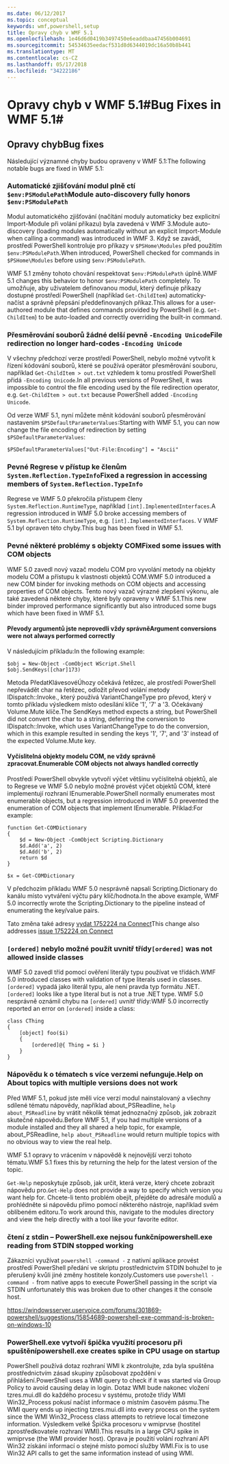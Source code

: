 ```yaml
---
ms.date: 06/12/2017
ms.topic: conceptual
keywords: wmf,powershell,setup
title: Opravy chyb v WMF 5.1
ms.openlocfilehash: 1e46d6d0419b3497450e6eaddbaa47456b004691
ms.sourcegitcommit: 54534635eedacf531d8d6344019dc16a50b8b441
ms.translationtype: MT
ms.contentlocale: cs-CZ
ms.lasthandoff: 05/17/2018
ms.locfileid: "34222186"
---
```

# <a name="bug-fixes-in-wmf-51"></a><span data-ttu-id="dd055-103">Opravy chyb v WMF 5.1#</span><span class="sxs-lookup"><span data-stu-id="dd055-103">Bug Fixes in WMF 5.1#</span></span>

## <a name="bug-fixes"></a><span data-ttu-id="dd055-104">Opravy chyb</span><span class="sxs-lookup"><span data-stu-id="dd055-104">Bug fixes</span></span> ##

<span data-ttu-id="dd055-105">Následující významné chyby budou opraveny v WMF 5.1:</span><span class="sxs-lookup"><span data-stu-id="dd055-105">The following notable bugs are fixed in WMF 5.1:</span></span>

### <a name="module-auto-discovery-fully-honors-envpsmodulepath"></a><span data-ttu-id="dd055-106">Automatické zjišťování modul plně ctí `$env:PSModulePath`</span><span class="sxs-lookup"><span data-stu-id="dd055-106">Module auto-discovery fully honors `$env:PSModulePath`</span></span> ###

<span data-ttu-id="dd055-107">Modul automatického zjišťování (načítání moduly automaticky bez explicitní Import-Module při volání příkazu) byla zavedená v WMF 3.</span><span class="sxs-lookup"><span data-stu-id="dd055-107">Module auto-discovery (loading modules automatically without an explicit Import-Module when calling a command) was introduced in WMF 3.</span></span>
<span data-ttu-id="dd055-108">Když se zavádí, prostředí PowerShell kontroluje pro příkazy v `$PSHome\Modules` před použitím `$env:PSModulePath`.</span><span class="sxs-lookup"><span data-stu-id="dd055-108">When introduced, PowerShell checked for commands in `$PSHome\Modules` before using `$env:PSModulePath`.</span></span>

<span data-ttu-id="dd055-109">WMF 5.1 změny tohoto chování respektovat `$env:PSModulePath` úplně.</span><span class="sxs-lookup"><span data-stu-id="dd055-109">WMF 5.1 changes this behavior to honor `$env:PSModulePath` completely.</span></span>
<span data-ttu-id="dd055-110">To umožňuje, aby uživatelem definovanou modul, který definuje příkazy dostupné prostředí PowerShell (například `Get-ChildItem`) automaticky-načíst a správně přepsání předdefinovaných příkaz.</span><span class="sxs-lookup"><span data-stu-id="dd055-110">This allows for a user-authored module that defines commands provided by PowerShell (e.g. `Get-ChildItem`) to be auto-loaded and correctly overriding the built-in command.</span></span>

### <a name="file-redirection-no-longer-hard-codes--encoding-unicode"></a><span data-ttu-id="dd055-111">Přesměrování souborů žádné delší pevně `-Encoding Unicode`</span><span class="sxs-lookup"><span data-stu-id="dd055-111">File redirection no longer hard-codes `-Encoding Unicode`</span></span> ###

<span data-ttu-id="dd055-112">V všechny předchozí verze prostředí PowerShell, nebylo možné vytvořit k řízení kódování souborů, které se používá operátor přesměrování souboru, například `Get-ChildItem > out.txt` vzhledem k tomu prostředí PowerShell přidá `-Encoding Unicode`.</span><span class="sxs-lookup"><span data-stu-id="dd055-112">In all previous versions of PowerShell, it was impossible to control the file encoding used by the file redirection operator, e.g. `Get-ChildItem > out.txt` because PowerShell added `-Encoding Unicode`.</span></span>

<span data-ttu-id="dd055-113">Od verze WMF 5.1, nyní můžete měnit kódování souborů přesměrování nastavením `$PSDefaultParameterValues`:</span><span class="sxs-lookup"><span data-stu-id="dd055-113">Starting with WMF 5.1, you can now change the file encoding of redirection by setting `$PSDefaultParameterValues`:</span></span>

```
$PSDefaultParameterValues["Out-File:Encoding"] = "Ascii"
```

### <a name="fixed-a-regression-in-accessing-members-of-systemreflectiontypeinfo"></a><span data-ttu-id="dd055-114">Pevné Regrese v přístup ke členům `System.Reflection.TypeInfo`</span><span class="sxs-lookup"><span data-stu-id="dd055-114">Fixed a regression in accessing members of `System.Reflection.TypeInfo`</span></span> ###

<span data-ttu-id="dd055-115">Regrese ve WMF 5.0 překročila přístupem členy `System.Reflection.RuntimeType`, například `[int].ImplementedInterfaces`.</span><span class="sxs-lookup"><span data-stu-id="dd055-115">A regression introduced in WMF 5.0 broke accessing members of `System.Reflection.RuntimeType`, e.g. `[int].ImplementedInterfaces`.</span></span>
<span data-ttu-id="dd055-116">V WMF 5.1 byl opraven této chyby.</span><span class="sxs-lookup"><span data-stu-id="dd055-116">This bug has been fixed in WMF 5.1.</span></span>


### <a name="fixed-some-issues-with-com-objects"></a><span data-ttu-id="dd055-117">Pevné některé problémy s objekty COM</span><span class="sxs-lookup"><span data-stu-id="dd055-117">Fixed some issues with COM objects</span></span> ###

<span data-ttu-id="dd055-118">WMF 5.0 zavedl nový vazač modelu COM pro vyvolání metody na objekty modelu COM a přístupu k vlastnosti objektů COM.</span><span class="sxs-lookup"><span data-stu-id="dd055-118">WMF 5.0 introduced a new COM binder for invoking methods on COM objects and accessing properties of COM objects.</span></span>
<span data-ttu-id="dd055-119">Tento nový vazač výrazné zlepšení výkonu, ale také zavedená některé chyby, které byly opraveny v WMF 5.1.</span><span class="sxs-lookup"><span data-stu-id="dd055-119">This new binder improved performance significantly but also introduced some bugs which have been fixed in WMF 5.1.</span></span>

#### <a name="argument-conversions-were-not-always-performed-correctly"></a><span data-ttu-id="dd055-120">Převody argumentů jste neprovedli vždy správně</span><span class="sxs-lookup"><span data-stu-id="dd055-120">Argument conversions were not always performed correctly</span></span> ####

<span data-ttu-id="dd055-121">V následujícím příkladu:</span><span class="sxs-lookup"><span data-stu-id="dd055-121">In the following example:</span></span>

```
$obj = New-Object -ComObject WScript.Shell
$obj.SendKeys([char]173)
```

<span data-ttu-id="dd055-122">Metoda PředatKlávesovéÚhozy očekává řetězec, ale prostředí PowerShell nepřevádět char na řetězec, odložit převod volání metody IDispatch::Invoke., který používá VariantChangeType pro převod, který v tomto příkladu výsledkem místo odesílání klíče '1', '7' a '3. Očekávaný Volume.Mute klíče.</span><span class="sxs-lookup"><span data-stu-id="dd055-122">The SendKeys method expects a string, but PowerShell did not convert the char to a string, deferring the conversion to IDispatch::Invoke, which uses VariantChangeType to do the conversion, which in this example resulted in sending the keys '1', '7', and '3' instead of the expected Volume.Mute key.</span></span>

#### <a name="enumerable-com-objects-not-always-handled-correctly"></a><span data-ttu-id="dd055-123">Vyčíslitelná objekty modelu COM, ne vždy správně zpracovat.</span><span class="sxs-lookup"><span data-stu-id="dd055-123">Enumerable COM objects not always handled correctly</span></span> ####

<span data-ttu-id="dd055-124">Prostředí PowerShell obvykle vytvoří výčet většinu vyčíslitelná objektů, ale to Regrese ve WMF 5.0 nebylo možné provést výčet objektů COM, které implementují rozhraní IEnumerable.</span><span class="sxs-lookup"><span data-stu-id="dd055-124">PowerShell normally enumerates most enumerable objects, but a regression introduced in WMF 5.0 prevented the enumeration of COM objects that implement IEnumerable.</span></span>  <span data-ttu-id="dd055-125">Příklad:</span><span class="sxs-lookup"><span data-stu-id="dd055-125">For example:</span></span>

```
function Get-COMDictionary
{
    $d = New-Object -ComObject Scripting.Dictionary
    $d.Add('a', 2)
    $d.Add('b', 2)
    return $d
}

$x = Get-COMDictionary
```

<span data-ttu-id="dd055-126">V předchozím příkladu WMF 5.0 nesprávně napsali Scripting.Dictionary do kanálu místo vytváření výčtu páry klíč/hodnota.</span><span class="sxs-lookup"><span data-stu-id="dd055-126">In the above example, WMF 5.0 incorrectly wrote the Scripting.Dictionary to the pipeline instead of enumerating the key/value pairs.</span></span>

<span data-ttu-id="dd055-127">Tato změna také adresy [vydat 1752224 na Connect](https://connect.microsoft.com/PowerShell/feedback/details/1752224)</span><span class="sxs-lookup"><span data-stu-id="dd055-127">This change also addresses [issue 1752224 on Connect](https://connect.microsoft.com/PowerShell/feedback/details/1752224)</span></span>

### <a name="ordered-was-not-allowed-inside-classes"></a><span data-ttu-id="dd055-128">`[ordered]` nebylo možné použít uvnitř třídy</span><span class="sxs-lookup"><span data-stu-id="dd055-128">`[ordered]` was not allowed inside classes</span></span> ###

<span data-ttu-id="dd055-129">WMF 5.0 zavedl tříd pomocí ověření literály typu používat ve třídách.</span><span class="sxs-lookup"><span data-stu-id="dd055-129">WMF 5.0 introduced classes with validation of type literals used in classes.</span></span>
<span data-ttu-id="dd055-130">`[ordered]` vypadá jako literál typu, ale není pravda typ formátu .NET.</span><span class="sxs-lookup"><span data-stu-id="dd055-130">`[ordered]` looks like a type literal but is not a true .NET type.</span></span>
<span data-ttu-id="dd055-131">WMF 5.0 nesprávně oznámil chybu na `[ordered]` uvnitř třídy:</span><span class="sxs-lookup"><span data-stu-id="dd055-131">WMF 5.0 incorrectly reported an error on `[ordered]` inside a class:</span></span>

```
class CThing
{
    [object] foo($i)
    {
        [ordered]@{ Thing = $i }
    }
}
```


### <a name="help-on-about-topics-with-multiple-versions-does-not-work"></a><span data-ttu-id="dd055-132">Nápovědu k o tématech s více verzemi nefunguje.</span><span class="sxs-lookup"><span data-stu-id="dd055-132">Help on About topics with multiple versions does not work</span></span> ###

<span data-ttu-id="dd055-133">Před WMF 5.1, pokud jste měli více verzí modul nainstalovaný a všechny sdílené tématu nápovědy, například about_PSReadline, `help about_PSReadline` by vrátit několik témat jednoznačný způsob, jak zobrazit skutečné nápovědu.</span><span class="sxs-lookup"><span data-stu-id="dd055-133">Before WMF 5.1, if you had multiple versions of a module installed and they all shared a help topic, for example, about_PSReadline, `help about_PSReadline` would return multiple topics with no obvious way to view the real help.</span></span>

<span data-ttu-id="dd055-134">WMF 5.1 opravy to vrácením v nápovědě k nejnovější verzi tohoto tématu.</span><span class="sxs-lookup"><span data-stu-id="dd055-134">WMF 5.1 fixes this by returning the help for the latest version of the topic.</span></span>

<span data-ttu-id="dd055-135">`Get-Help` neposkytuje způsob, jak určit, která verze, který chcete zobrazit nápovědu pro.</span><span class="sxs-lookup"><span data-stu-id="dd055-135">`Get-Help` does not provide a way to specify which version you want help for.</span></span>
<span data-ttu-id="dd055-136">Chcete-li tento problém obejít, přejděte do adresáře modulů a prohlédněte si nápovědu přímo pomocí některého nástroje, například svém oblíbeném editoru.</span><span class="sxs-lookup"><span data-stu-id="dd055-136">To work around this, navigate to the modules directory and view the help directly with a tool like your favorite editor.</span></span>

### <a name="powershellexe-reading-from-stdin-stopped-working"></a><span data-ttu-id="dd055-137">čtení z stdin – PowerShell.exe nejsou funkční</span><span class="sxs-lookup"><span data-stu-id="dd055-137">powershell.exe reading from STDIN stopped working</span></span>

<span data-ttu-id="dd055-138">Zákazníci využívat `powershell -command -` z nativní aplikace provést prostředí PowerShell předání ve skriptu prostřednictvím STDIN bohužel to je přerušený kvůli jiné změny hostitele konzoly.</span><span class="sxs-lookup"><span data-stu-id="dd055-138">Customers use `powershell -command -` from native apps to execute PowerShell passing in the script via STDIN unfortunately this was broken due to other changes it the console host.</span></span>

https://windowsserver.uservoice.com/forums/301869-powershell/suggestions/15854689-powershell-exe-command-is-broken-on-windows-10

### <a name="powershellexe-creates-spike-in-cpu-usage-on-startup"></a><span data-ttu-id="dd055-139">PowerShell.exe vytvoří špička využití procesoru při spuštění</span><span class="sxs-lookup"><span data-stu-id="dd055-139">powershell.exe creates spike in CPU usage on startup</span></span>

<span data-ttu-id="dd055-140">PowerShell používá dotaz rozhraní WMI k zkontrolujte, zda byla spuštěna prostřednictvím zásad skupiny způsobovat zpoždění v přihlášení.</span><span class="sxs-lookup"><span data-stu-id="dd055-140">PowerShell uses a WMI query to check if it was started via Group Policy to avoid causing delay in login.</span></span>
<span data-ttu-id="dd055-141">Dotaz WMI bude nakonec vložení tzres.mui.dll do každého procesu v systému, protože třídy WMI Win32_Process pokusí načíst informace o místním časovém pásmu.</span><span class="sxs-lookup"><span data-stu-id="dd055-141">The WMI query ends up injecting tzres.mui.dll into every process on the system since the WMI Win32_Process class attempts to retrieve local timezone information.</span></span>
<span data-ttu-id="dd055-142">Výsledkem velké Špička procesoru v wmiprvse (hostitel zprostředkovatele rozhraní WMI).</span><span class="sxs-lookup"><span data-stu-id="dd055-142">This results in a large CPU spike in wmiprvse (the WMI provider host).</span></span>
<span data-ttu-id="dd055-143">Oprava je použití volání rozhraní API Win32 získání informací o stejné místo pomocí služby WMI.</span><span class="sxs-lookup"><span data-stu-id="dd055-143">Fix is to use Win32 API calls to get the same information instead of using WMI.</span></span>
